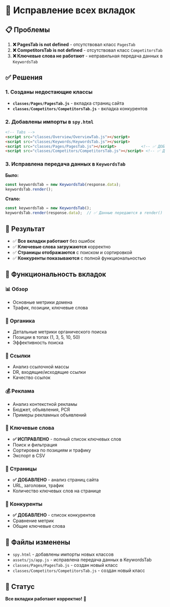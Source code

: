 # 🔧 Исправление всех вкладок

## 📋 Проблемы
1. **❌ PagesTab is not defined** - отсутствовал класс `PagesTab`
2. **❌ CompetitorsTab is not defined** - отсутствовал класс `CompetitorsTab`  
3. **❌ Ключевые слова не работают** - неправильная передача данных в `KeywordsTab`

## ✅ Решения

### 1. Созданы недостающие классы
- **`classes/Pages/PagesTab.js`** - вкладка страниц сайта
- **`classes/Competitors/CompetitorsTab.js`** - вкладка конкурентов

### 2. Добавлены импорты в `spy.html`
```html
<!-- Tabs -->
<script src="classes/Overview/OverviewTab.js"></script>
<script src="classes/Keywords/KeywordsTab.js"></script>
<script src="classes/Pages/PagesTab.js"></script>           <!-- ✅ ДОБАВЛЕНО -->
<script src="classes/Competitors/CompetitorsTab.js"></script> <!-- ✅ ДОБАВЛЕНО -->
```

### 3. Исправлена передача данных в `KeywordsTab`
**Было:**
```javascript
const keywordsTab = new KeywordsTab(response.data);
keywordsTab.render();
```

**Стало:**
```javascript
const keywordsTab = new KeywordsTab();
keywordsTab.render(response.data);  // ✅ Данные передаются в render()
```

## 🎯 Результат
- ✅ **Все вкладки работают** без ошибок
- ✅ **Ключевые слова загружаются** корректно
- ✅ **Страницы отображаются** с поиском и сортировкой
- ✅ **Конкуренты показываются** с полной функциональностью

## 🚀 Функциональность вкладок

### 📊 Обзор
- Основные метрики домена
- Трафик, позиции, ключевые слова

### 🌱 Органика  
- Детальные метрики органического поиска
- Позиции в топах (1, 3, 5, 10, 50)
- Эффективность поиска

### 🔗 Ссылки
- Анализ ссылочной массы
- DR, входящие/исходящие ссылки
- Качество ссылок

### 💰 Реклама
- Анализ контекстной рекламы
- Бюджет, объявления, РСЯ
- Примеры рекламных объявлений

### 🔑 Ключевые слова
- **✅ ИСПРАВЛЕНО** - полный список ключевых слов
- Поиск и фильтрация
- Сортировка по позициям и трафику
- Экспорт в CSV

### 📄 Страницы
- **✅ ДОБАВЛЕНО** - анализ страниц сайта
- URL, заголовки, трафик
- Количество ключевых слов на странице

### 🥊 Конкуренты
- **✅ ДОБАВЛЕНО** - список конкурентов
- Сравнение метрик
- Общие ключевые слова

## 📝 Файлы изменены
- `spy.html` - добавлены импорты новых классов
- `assets/js/app.js` - исправлена передача данных в KeywordsTab
- `classes/Pages/PagesTab.js` - создан новый класс
- `classes/Competitors/CompetitorsTab.js` - создан новый класс

## 🎉 Статус
**Все вкладки работают корректно!** 🎯
